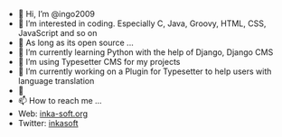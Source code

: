 - 👋 Hi, I’m @ingo2009
- 👀 I’m interested in coding. Especially C, Java, Groovy, HTML, CSS, JavaScript and so on
- 🌱 As long as its open source ...
- 🌱 I’m currently learning Python with the help of Django, Django CMS
- 💞️ I’m using Typesetter CMS for my projects 
- 💞️ I’m currently working on a Plugin for Typesetter to help users with language translation
- 💞️ 
- 📫 How to reach me ...
- Web: <a href="https://inka-soft.org">inka-soft.org</a>
- Twitter: <a href="https://twitter.com/inkasoft">inkasoft</a>
<!---
professional
https://twitter.com/inkasoft
https://inka-soft.org

private
https://twitter.com/ingo2010
--->
